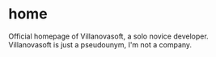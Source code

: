 # home
Official homepage of Villanovasoft, a solo novice developer.<br>
Villanovasoft is just a pseudounym, I'm not a company.
